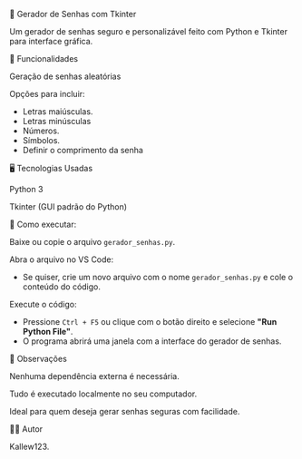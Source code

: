 🔐 Gerador de Senhas com Tkinter

Um gerador de senhas seguro e personalizável feito com Python e Tkinter para interface gráfica.

🧠 Funcionalidades

Geração de senhas aleatórias

Opções para incluir:
   - Letras maiúsculas.
   - Letras minúsculas
   - Números.
   - Símbolos.
   - Definir o comprimento da senha

🖥️ Tecnologias Usadas

Python 3

Tkinter (GUI padrão do Python)

🚀 Como executar:

Baixe ou copie o arquivo `gerador_senhas.py`.

Abra o arquivo no VS Code:
   - Se quiser, crie um novo arquivo com o nome `gerador_senhas.py` e cole o conteúdo do código.

Execute o código:
   - Pressione `Ctrl + F5` ou clique com o botão direito e selecione **"Run Python File"**.
   - O programa abrirá uma janela com a interface do gerador de senhas.

📌 Observações

Nenhuma dependência externa é necessária.

Tudo é executado localmente no seu computador.

Ideal para quem deseja gerar senhas seguras com facilidade.


👨‍💻 Autor

   Kallew123.
